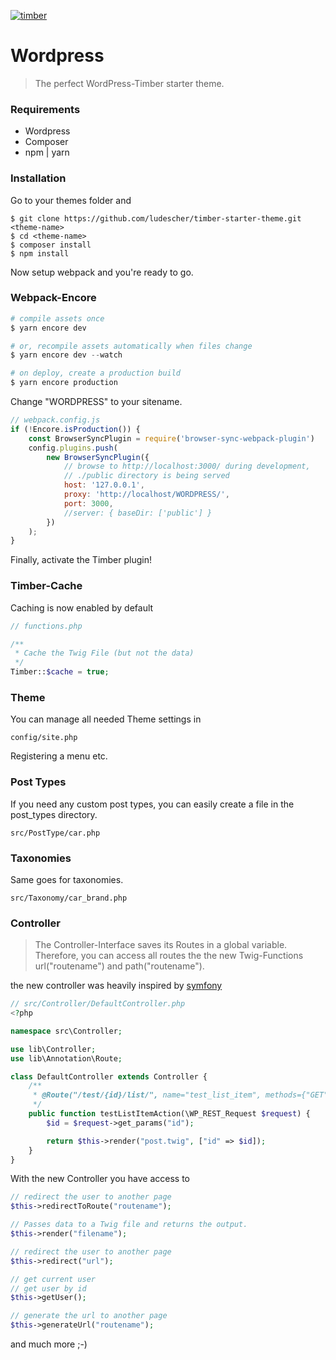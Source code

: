 [![timber](https://ps.w.org/timber-library/assets/banner-1544x500.jpg)](https://www.upstatement.com/timber/)

# Wordpress
> The perfect WordPress-Timber starter theme.

### Requirements
* Wordpress
* Composer
* npm | yarn

### Installation

Go to your themes folder and
```
$ git clone https://github.com/ludescher/timber-starter-theme.git <theme-name>
$ cd <theme-name>
$ composer install
$ npm install
```
Now setup webpack and you're ready to go.

### Webpack-Encore
```php
# compile assets once
$ yarn encore dev

# or, recompile assets automatically when files change
$ yarn encore dev --watch

# on deploy, create a production build
$ yarn encore production
```
Change "WORDPRESS" to your sitename.
```js
// webpack.config.js
if (!Encore.isProduction()) {
    const BrowserSyncPlugin = require('browser-sync-webpack-plugin')
    config.plugins.push(
        new BrowserSyncPlugin({
            // browse to http://localhost:3000/ during development,
            // ./public directory is being served
            host: '127.0.0.1',
            proxy: 'http://localhost/WORDPRESS/',
            port: 3000,
            //server: { baseDir: ['public'] }
        })
    );
}
```
Finally, activate the Timber plugin!

### Timber-Cache
Caching is now enabled by default
```php
// functions.php

/**
 * Cache the Twig File (but not the data)
 */
Timber::$cache = true;
```

### Theme
You can manage all needed Theme settings in
```
config/site.php
```
Registering a menu etc.

### Post Types
If you need any custom post types, you can easily create a file in the post_types directory.
```
src/PostType/car.php
```

### Taxonomies
Same goes for taxonomies.
```
src/Taxonomy/car_brand.php
```

### Controller
> The Controller-Interface saves its Routes in a global variable.
> Therefore, you can access all routes the the new Twig-Functions url("routename") and path("routename").

the new controller was heavily inspired by [symfony](https://symfony.com/doc/current/controller.html#a-simple-controller "symfony")

```php
// src/Controller/DefaultController.php
<?php

namespace src\Controller;

use lib\Controller;
use lib\Annotation\Route;

class DefaultController extends Controller {
    /**
     * @Route("/test/{id}/list/", name="test_list_item", methods={"GET"})
     */
    public function testListItemAction(\WP_REST_Request $request) {
        $id = $request->get_params("id");

        return $this->render("post.twig", ["id" => $id]);
    }
}
```
With the new Controller you have access to
```php
// redirect the user to another page
$this->redirectToRoute("routename");
```

```php
// Passes data to a Twig file and returns the output.
$this->render("filename");
```

```php
// redirect the user to another page
$this->redirect("url");
```

```php
// get current user
// get user by id
$this->getUser();
```

```php
// generate the url to another page
$this->generateUrl("routename");
```
and much more ;-)